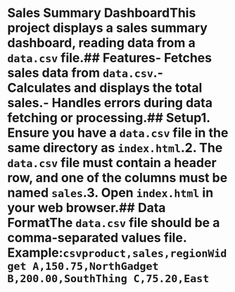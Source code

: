 # Sales Summary DashboardThis project displays a sales summary dashboard, reading data from a `data.csv` file.## Features- Fetches sales data from `data.csv`.- Calculates and displays the total sales.- Handles errors during data fetching or processing.## Setup1. Ensure you have a `data.csv` file in the same directory as `index.html`.2. The `data.csv` file must contain a header row, and one of the columns must be named `sales`.3. Open `index.html` in your web browser.## Data FormatThe `data.csv` file should be a comma-separated values file. Example:```csvproduct,sales,regionWidget A,150.75,NorthGadget B,200.00,SouthThing C,75.20,East```
